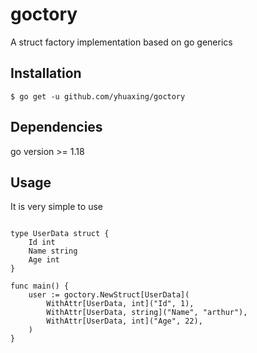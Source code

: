 # goctory
A struct factory implementation based on go generics

## Installation

```
$ go get -u github.com/yhuaxing/goctory
```
## Dependencies

go version >= 1.18

## Usage

It is very simple to use

```golang

type UserData struct {
    Id int
    Name string
    Age int
}

func main() {
    user := goctory.NewStruct[UserData](
		WithAttr[UserData, int]("Id", 1),
		WithAttr[UserData, string]("Name", "arthur"),
		WithAttr[UserData, int]("Age", 22),
	)
}
```
